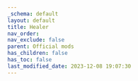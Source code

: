 ```yaml
---
_schema: default
layout: default
title: Healer
nav_order:
nav_exclude: false
parent: Official mods
has_children: false
has_toc: false
last_modified_date: 2023-12-08 19:07:30
---
```

